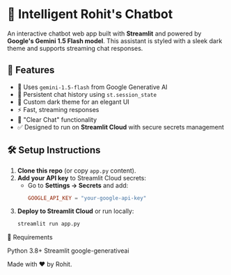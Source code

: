 # 🌟 Intelligent Rohit's Chatbot

An interactive chatbot web app built with **Streamlit** and powered by **Google's Gemini 1.5 Flash model**. This assistant is styled with a sleek dark theme and supports streaming chat responses.

## 🚀 Features

- 🔮 Uses `gemini-1.5-flash` from Google Generative AI
- 💬 Persistent chat history using `st.session_state`
- 🌙 Custom dark theme for an elegant UI
- ⚡ Fast, streaming responses
- 🧹 "Clear Chat" functionality
- ✅ Designed to run on **Streamlit Cloud** with secure secrets management

## 🛠️ Setup Instructions

1. **Clone this repo** (or copy `app.py` content).
2. **Add your API key** to Streamlit Cloud secrets:
   - Go to **Settings → Secrets** and add:
     ```toml
     GOOGLE_API_KEY = "your-google-api-key"
     ```
3. **Deploy to Streamlit Cloud** or run locally:
   ```bash
   streamlit run app.py 

📌 Requirements

Python 3.8+
Streamlit
google-generativeai


Made with ❤️ by Rohit.
